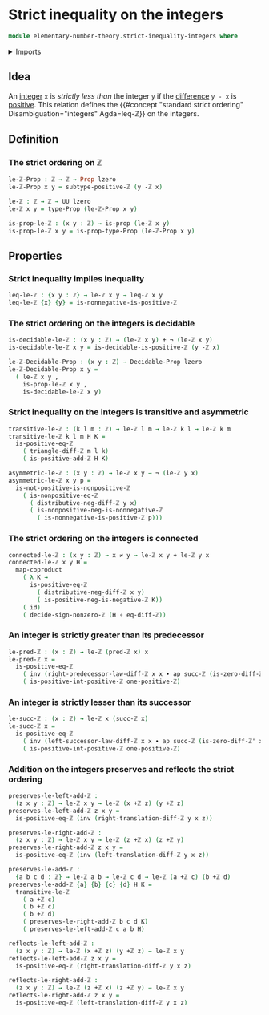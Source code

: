 # Strict inequality on the integers

```agda
module elementary-number-theory.strict-inequality-integers where
```

<details><summary>Imports</summary>

```agda
open import elementary-number-theory.addition-integers
open import elementary-number-theory.addition-positive-and-negative-integers
open import elementary-number-theory.difference-integers
open import elementary-number-theory.inequality-integers
open import elementary-number-theory.inequality-natural-numbers
open import elementary-number-theory.integers
open import elementary-number-theory.natural-numbers
open import elementary-number-theory.negative-integers
open import elementary-number-theory.nonnegative-integers
open import elementary-number-theory.nonpositive-integers
open import elementary-number-theory.positive-and-negative-integers
open import elementary-number-theory.positive-integers

open import foundation.action-on-identifications-functions
open import foundation.coproduct-types
open import foundation.decidable-propositions
open import foundation.dependent-pair-types
open import foundation.function-types
open import foundation.functoriality-coproduct-types
open import foundation.identity-types
open import foundation.negated-equality
open import foundation.negation
open import foundation.propositions
open import foundation.transport-along-identifications
open import foundation.unit-type
open import foundation.universe-levels

open import order-theory.posets
open import order-theory.preorders
```

</details>

## Idea

An [integer](elementary-number-theory.integers.md) `x` is _strictly less than_
the integer `y` if the
[difference](elementary-number-theory.difference-integers.md) `y - x` is
[positive](elementary-number-theory.positive-integers.md). This relation defines
the {{#concept "standard strict ordering" Disambiguation="integers" Agda=leq-ℤ}}
on the integers.

## Definition

### The strict ordering on ℤ

```agda
le-ℤ-Prop : ℤ → ℤ → Prop lzero
le-ℤ-Prop x y = subtype-positive-ℤ (y -ℤ x)

le-ℤ : ℤ → ℤ → UU lzero
le-ℤ x y = type-Prop (le-ℤ-Prop x y)

is-prop-le-ℤ : (x y : ℤ) → is-prop (le-ℤ x y)
is-prop-le-ℤ x y = is-prop-type-Prop (le-ℤ-Prop x y)
```

## Properties

### Strict inequality implies inequality

```agda
leq-le-ℤ : {x y : ℤ} → le-ℤ x y → leq-ℤ x y
leq-le-ℤ {x} {y} = is-nonnegative-is-positive-ℤ
```

### The strict ordering on the integers is decidable

```agda
is-decidable-le-ℤ : (x y : ℤ) → (le-ℤ x y) + ¬ (le-ℤ x y)
is-decidable-le-ℤ x y = is-decidable-is-positive-ℤ (y -ℤ x)

le-ℤ-Decidable-Prop : (x y : ℤ) → Decidable-Prop lzero
le-ℤ-Decidable-Prop x y =
  ( le-ℤ x y ,
    is-prop-le-ℤ x y ,
    is-decidable-le-ℤ x y)
```

### Strict inequality on the integers is transitive and asymmetric

```agda
transitive-le-ℤ : (k l m : ℤ) → le-ℤ l m → le-ℤ k l → le-ℤ k m
transitive-le-ℤ k l m H K =
  is-positive-eq-ℤ
    ( triangle-diff-ℤ m l k)
    ( is-positive-add-ℤ H K)

asymmetric-le-ℤ : (x y : ℤ) → le-ℤ x y → ¬ (le-ℤ y x)
asymmetric-le-ℤ x y p =
  is-not-positive-is-nonpositive-ℤ
    ( is-nonpositive-eq-ℤ
      ( distributive-neg-diff-ℤ y x)
      ( is-nonpositive-neg-is-nonnegative-ℤ
        ( is-nonnegative-is-positive-ℤ p)))
```

### The strict ordering on the integers is connected

```agda
connected-le-ℤ : (x y : ℤ) → x ≠ y → le-ℤ x y + le-ℤ y x
connected-le-ℤ x y H =
  map-coproduct
    ( λ K →
      is-positive-eq-ℤ
        ( distributive-neg-diff-ℤ x y)
        ( is-positive-neg-is-negative-ℤ K))
    ( id)
    ( decide-sign-nonzero-ℤ (H ∘ eq-diff-ℤ))
```

### An integer is strictly greater than its predecessor

```agda
le-pred-ℤ : (x : ℤ) → le-ℤ (pred-ℤ x) x
le-pred-ℤ x =
  is-positive-eq-ℤ
    ( inv (right-predecessor-law-diff-ℤ x x ∙ ap succ-ℤ (is-zero-diff-ℤ' x)))
    ( is-positive-int-positive-ℤ one-positive-ℤ)
```

### An integer is strictly lesser than its successor

```agda
le-succ-ℤ : (x : ℤ) → le-ℤ x (succ-ℤ x)
le-succ-ℤ x =
  is-positive-eq-ℤ
    ( inv (left-successor-law-diff-ℤ x x ∙ ap succ-ℤ (is-zero-diff-ℤ' x)))
    ( is-positive-int-positive-ℤ one-positive-ℤ)
```

### Addition on the integers preserves and reflects the strict ordering

```agda
preserves-le-left-add-ℤ :
  (z x y : ℤ) → le-ℤ x y → le-ℤ (x +ℤ z) (y +ℤ z)
preserves-le-left-add-ℤ z x y =
  is-positive-eq-ℤ (inv (right-translation-diff-ℤ y x z))

preserves-le-right-add-ℤ :
  (z x y : ℤ) → le-ℤ x y → le-ℤ (z +ℤ x) (z +ℤ y)
preserves-le-right-add-ℤ z x y =
  is-positive-eq-ℤ (inv (left-translation-diff-ℤ y x z))

preserves-le-add-ℤ :
  {a b c d : ℤ} → le-ℤ a b → le-ℤ c d → le-ℤ (a +ℤ c) (b +ℤ d)
preserves-le-add-ℤ {a} {b} {c} {d} H K =
  transitive-le-ℤ
    ( a +ℤ c)
    ( b +ℤ c)
    ( b +ℤ d)
    ( preserves-le-right-add-ℤ b c d K)
    ( preserves-le-left-add-ℤ c a b H)

reflects-le-left-add-ℤ :
  (z x y : ℤ) → le-ℤ (x +ℤ z) (y +ℤ z) → le-ℤ x y
reflects-le-left-add-ℤ z x y =
  is-positive-eq-ℤ (right-translation-diff-ℤ y x z)

reflects-le-right-add-ℤ :
  (z x y : ℤ) → le-ℤ (z +ℤ x) (z +ℤ y) → le-ℤ x y
reflects-le-right-add-ℤ z x y =
  is-positive-eq-ℤ (left-translation-diff-ℤ y x z)
```
